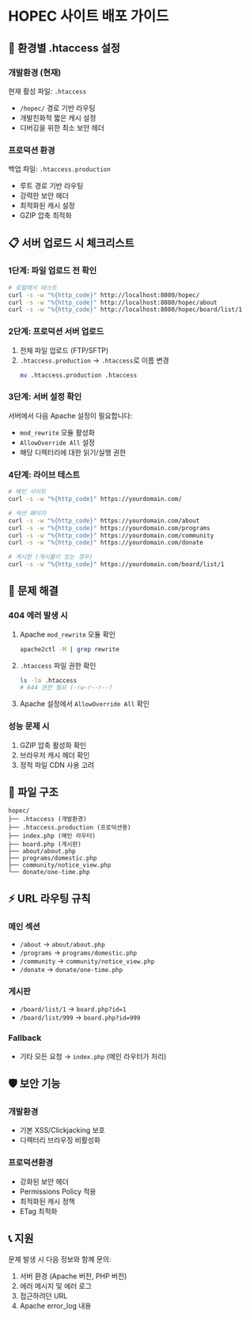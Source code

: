 # HOPEC 사이트 배포 가이드

## 🚀 환경별 .htaccess 설정

### 개발환경 (현재)
현재 활성 파일: `.htaccess`
- `/hopec/` 경로 기반 라우팅
- 개발친화적 짧은 캐시 설정
- 디버깅을 위한 최소 보안 헤더

### 프로덕션 환경
백업 파일: `.htaccess.production`
- 루트 경로 기반 라우팅  
- 강력한 보안 헤더
- 최적화된 캐시 설정
- GZIP 압축 최적화

## 📋 서버 업로드 시 체크리스트

### 1단계: 파일 업로드 전 확인
```bash
# 로컬에서 테스트
curl -s -w "%{http_code}" http://localhost:8080/hopec/ 
curl -s -w "%{http_code}" http://localhost:8080/hopec/about
curl -s -w "%{http_code}" http://localhost:8080/hopec/board/list/1
```

### 2단계: 프로덕션 서버 업로드
1. 전체 파일 업로드 (FTP/SFTP)
2. `.htaccess.production` → `.htaccess`로 이름 변경
   ```bash
   mv .htaccess.production .htaccess
   ```

### 3단계: 서버 설정 확인
서버에서 다음 Apache 설정이 필요합니다:
- `mod_rewrite` 모듈 활성화
- `AllowOverride All` 설정
- 해당 디렉터리에 대한 읽기/실행 권한

### 4단계: 라이브 테스트
```bash
# 메인 사이트
curl -s -w "%{http_code}" https://yourdomain.com/

# 섹션 페이지  
curl -s -w "%{http_code}" https://yourdomain.com/about
curl -s -w "%{http_code}" https://yourdomain.com/programs
curl -s -w "%{http_code}" https://yourdomain.com/community
curl -s -w "%{http_code}" https://yourdomain.com/donate

# 게시판 (게시물이 있는 경우)
curl -s -w "%{http_code}" https://yourdomain.com/board/list/1
```

## 🔧 문제 해결

### 404 에러 발생 시
1. Apache `mod_rewrite` 모듈 확인
   ```bash
   apache2ctl -M | grep rewrite
   ```

2. `.htaccess` 파일 권한 확인
   ```bash
   ls -la .htaccess
   # 644 권한 필요 (-rw-r--r--)
   ```

3. Apache 설정에서 `AllowOverride All` 확인

### 성능 문제 시
1. GZIP 압축 활성화 확인
2. 브라우저 캐시 헤더 확인
3. 정적 파일 CDN 사용 고려

## 📁 파일 구조
```
hopec/
├── .htaccess (개발환경)
├── .htaccess.production (프로덕션용)
├── index.php (메인 라우터)
├── board.php (게시판)
├── about/about.php
├── programs/domestic.php  
├── community/notice_view.php
└── donate/one-time.php
```

## ⚡ URL 라우팅 규칙

### 메인 섹션
- `/about` → `about/about.php`
- `/programs` → `programs/domestic.php`
- `/community` → `community/notice_view.php`
- `/donate` → `donate/one-time.php`

### 게시판
- `/board/list/1` → `board.php?id=1`
- `/board/list/999` → `board.php?id=999`

### Fallback
- 기타 모든 요청 → `index.php` (메인 라우터가 처리)

## 🛡️ 보안 기능

### 개발환경
- 기본 XSS/Clickjacking 보호
- 디렉터리 브라우징 비활성화

### 프로덕션환경
- 강화된 보안 헤더
- Permissions Policy 적용
- 최적화된 캐시 정책
- ETag 최적화

## 📞 지원
문제 발생 시 다음 정보와 함께 문의:
1. 서버 환경 (Apache 버전, PHP 버전)
2. 에러 메시지 및 에러 로그
3. 접근하려던 URL
4. Apache error_log 내용